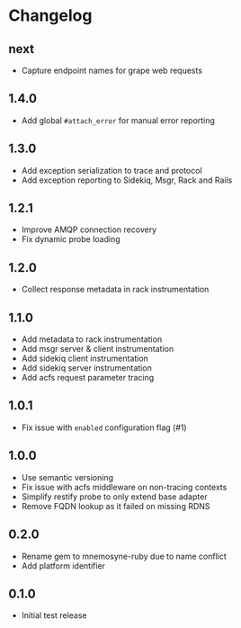 # Changelog

## next

* Capture endpoint names for grape web requests

## 1.4.0

* Add global `#attach_error` for manual error reporting

## 1.3.0

* Add exception serialization to trace and protocol
* Add exception reporting to Sidekiq, Msgr, Rack and Rails

## 1.2.1

* Improve AMQP connection recovery
* Fix dynamic probe loading

## 1.2.0

* Collect response metadata in rack instrumentation

## 1.1.0

* Add metadata to rack instrumentation
* Add msgr server & client instrumentation
* Add sidekiq client instrumentation
* Add sidekiq server instrumentation
* Add acfs request parameter tracing

## 1.0.1

* Fix issue with `enabled` configuration flag (#1)

## 1.0.0

* Use semantic versioning
* Fix issue with acfs middleware on non-tracing contexts
* Simplify restify probe to only extend base adapter
* Remove FQDN lookup as it failed on missing RDNS

## 0.2.0

* Rename gem to mnemosyne-ruby due to name conflict
* Add platform identifier

## 0.1.0

* Initial test release
